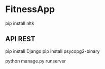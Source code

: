 # FitnessApp

pip install nltk

## API REST

pip install Django
pip install psycopg2-binary

python manage.py runserver
